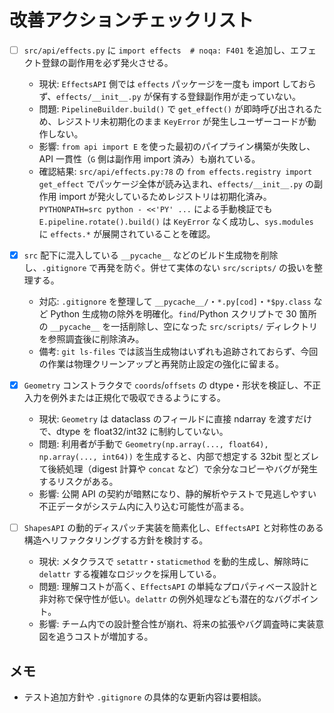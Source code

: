 # 改善アクションチェックリスト

- [ ] `src/api/effects.py` に `import effects  # noqa: F401` を追加し、エフェクト登録の副作用を必ず発火させる。

  - 現状: `EffectsAPI` 側では `effects` パッケージを一度も import しておらず、`effects/__init__.py` が保有する登録副作用が走っていない。
  - 問題: `PipelineBuilder.build()` で `get_effect()` が即時呼び出されるため、レジストリ未初期化のまま `KeyError` が発生しユーザーコードが動作しない。
  - 影響: `from api import E` を使った最初のパイプライン構築が失敗し、API 一貫性（`G` 側は副作用 import 済み）も崩れている。
  - 確認結果: `src/api/effects.py:78` の `from effects.registry import get_effect` でパッケージ全体が読み込まれ、`effects/__init__.py` の副作用 import が発火しているためレジストリは初期化済み。`PYTHONPATH=src python - <<'PY' ...` による手動検証でも `E.pipeline.rotate().build()` は `KeyError` なく成功し、`sys.modules` に `effects.*` が展開されていることを確認。

- [x] `src` 配下に混入している `__pycache__` などのビルド生成物を削除し、`.gitignore` で再発を防ぐ。併せて実体のない `src/scripts/` の扱いを整理する。

  - 対応: `.gitignore` を整理して `__pycache__/`・`*.py[cod]`・`*$py.class` など Python 生成物の除外を明確化。`find`/Python スクリプトで 30 箇所の `__pycache__` を一括削除し、空になった `src/scripts/` ディレクトリを参照調査後に削除済み。
  - 備考: `git ls-files` では該当生成物はいずれも追跡されておらず、今回の作業は物理クリーンアップと再発防止設定の強化に留まる。

- [x] `Geometry` コンストラクタで `coords`/`offsets` の dtype・形状を検証し、不正入力を例外または正規化で吸収できるようにする。

  - 現状: `Geometry` は dataclass のフィールドに直接 ndarray を渡すだけで、dtype を float32/int32 に制約していない。
  - 問題: 利用者が手動で `Geometry(np.array(..., float64), np.array(..., int64))` を生成すると、内部で想定する 32bit 型とズレて後続処理（digest 計算や `concat` など）で余分なコピーやバグが発生するリスクがある。
  - 影響: 公開 API の契約が暗黙になり、静的解析やテストで見逃しやすい不正データがシステム内に入り込む可能性が高まる。

- [ ] `ShapesAPI` の動的ディスパッチ実装を簡素化し、`EffectsAPI` と対称性のある構造へリファクタリングする方針を検討する。
  - 現状: メタクラスで `setattr`・`staticmethod` を動的生成し、解除時に `delattr` する複雑なロジックを採用している。
  - 問題: 理解コストが高く、`EffectsAPI` の単純なプロパティベース設計と非対称で保守性が低い。`delattr` の例外処理なども潜在的なバグポイント。
  - 影響: チーム内での設計整合性が崩れ、将来の拡張やバグ調査時に実装意図を追うコストが増加する。

## メモ

- テスト追加方針や `.gitignore` の具体的な更新内容は要相談。
